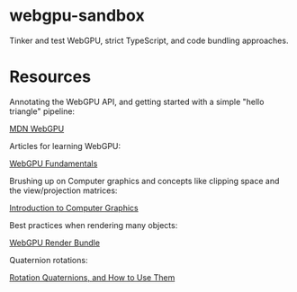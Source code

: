 # webgpu-sandbox

Tinker and test WebGPU, strict TypeScript, and code bundling approaches.

# Resources

Annotating the WebGPU API, and getting started with a simple "hello triangle" pipeline:

[MDN WebGPU](https://developer.mozilla.org/en-US/docs/Web/API/WebGPU_API)

Articles for learning WebGPU:

[WebGPU Fundamentals](https://webgpufundamentals.org/)

Brushing up on Computer graphics and concepts like clipping space and the view/projection matrices:

[Introduction to Computer Graphics](https://math.hws.edu/graphicsbook/c9/index.html)

Best practices when rendering many objects:

[WebGPU Render Bundle](https://toji.dev/webgpu-best-practices/render-bundles.html)

Quaternion rotations:

[Rotation Quaternions, and How to Use Them](https://danceswithcode.net/engineeringnotes/quaternions/quaternions.html)
